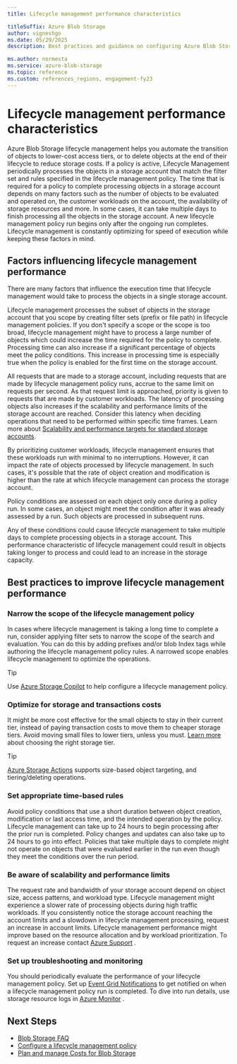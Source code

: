 ```yaml
---
title: Lifecycle management performance characteristics

titleSuffix: Azure Blob Storage
author: vigneshgo
ms.date: 05/29/2025
description: Best practices and guidance on configuring Azure Blob Storage lifecycle management policies and factors influencing its performance.

ms.author: normesta
ms.service: azure-blob-storage
ms.topic: reference
ms.custom: references_regions, engagement-fy23
---
```


# Lifecycle management performance characteristics


Azure Blob Storage lifecycle management helps you automate the transition of objects to lower-cost access tiers, or to delete objects at the end of their lifecycle to reduce storage costs. If a policy is active, Lifecycle Management periodically processes the objects in a storage account that match the filter set and rules specified in the lifecycle management policy. The time that is required for a policy to complete processing objects in a storage account depends on many factors such as the number of objects to be evaluated and operated on, the customer workloads on the account, the availability of storage resources and more. In some cases, it can take multiple days to finish processing all the objects in the storage account. A new lifecycle management policy run begins only after the ongoing run completes. Lifecycle management is constantly optimizing for speed of execution while keeping these factors in mind.

## Factors influencing lifecycle management performance

There are many factors that influence the execution time that lifecycle management would take to process the objects in a single storage account. 

Lifecycle management processes the subset of objects in the storage account that you scope by creating filter sets (prefix or file path) in lifecycle management policies. If you don't specify a scope or the scope is too broad, lifecycle management might have to process a large number of objects which could increase the time required for the policy to complete. Processing time can also increase if a significant percentage of objects meet the policy conditions. This increase in processing time is especially true when the policy is enabled for the first time on the storage account.   

All requests that are made to a storage account, including requests that are made by lifecycle management policy runs, accrue to the same limit on requests per second. As that request limit is approached, priority is given to requests that are made by customer workloads. The latency of processing objects also increases if the scalability and performance limits of the storage account are reached. Consider this latency when deciding operations that need to be performed within specific time frames. Learn more about [Scalability and performance targets for standard storage accounts](../common/scalability-targets-standard-account.md).

By prioritizing customer workloads, lifecycle management ensures that these workloads run with minimal to no interruptions. However, it can impact the rate of objects processed by lifecycle management. In such cases, it's possible that the rate of object creation and modification is higher than the rate at which lifecycle management can process the storage account.  

Policy conditions are assessed on each object only once during a policy run. In some cases, an object might meet the condition after it was already assessed by a run. Such objects are processed in subsequent runs.

Any of these conditions could cause lifecycle management to take multiple days to complete processing objects in a storage account. This performance characteristic of lifecycle management could result in objects taking longer to process and could lead to an increase in the storage capacity. 

## Best practices to improve lifecycle management performance


### Narrow the scope of the lifecycle management policy

In cases where lifecycle management is taking a long time to complete a run, consider applying filter sets to narrow the scope of the search and evaluation. You can do this by adding prefixes and/or blob Index tags while authoring the lifecycle management policy rules. A narrowed scope enables lifecycle management to optimize the operations.

  > [!TIP] 
> Use [Azure Storage Copilot](/azure/copilot/improve-storage-accounts#reduce-storage-costs) to help configure a lifecycle management policy.

### Optimize for storage and transactions costs

It might be more cost effective for the small objects to stay in their current tier, instead of paying transaction costs to move them to cheaper storage tiers. Avoid moving small files to lower tiers, unless you must. [Learn more](access-tiers-best-practices.md) about choosing the right storage tier.

  > [!TIP] 
> [Azure Storage Actions](../../storage-actions/overview.md) supports size-based object targeting, and tiering/deleting operations.

### Set appropriate time-based rules

Avoid policy conditions that use a short duration between object creation, modification or last access time, and the intended operation by the policy. Lifecycle management can take up to 24 hours to begin processing after the prior run is completed. Policy changes and updates can also take up to 24 hours to go into effect. Policies that take multiple days to complete might not operate on objects that were evaluated earlier in the run even though they meet the conditions over the run period.

### Be aware of scalability and performance limits

The request rate and bandwidth of your storage account depend on object size, access patterns, and workload type. Lifecycle management might experience a slower rate of processing objects during high traffic workloads. If you consistently notice the storage account reaching the account limits and a slowdown in lifecycle management processing, request an increase in account limits. Lifecycle management performance might improve based on the resource allocation and by workload prioritization. To request an increase contact [Azure Support](https://azure.microsoft.com/support/faq/) .

### Set up troubleshooting and monitoring

You should periodically evaluate the performance of your lifecycle management policy. Set up [Event Grid Notifications](../../event-grid/blob-event-quickstart-portal.md) to get notified on when a lifecycle management policy run is completed. To dive into run details, use storage resource logs in [Azure Monitor](monitor-blob-storage.md) .

## Next Steps
- [Blob Storage FAQ](storage-blob-faq.yml)
- [Configure a lifecycle management policy](lifecycle-management-policy-configure.md)
- [Plan and manage Costs for Blob Storage](../common/storage-plan-manage-costs.md)
